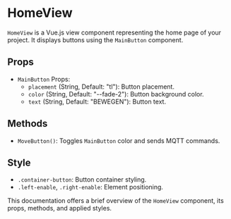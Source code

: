 # HomeView

`HomeView` is a Vue.js view component representing the home page of your project. It displays buttons using the `MainButton` component.

## Props

- `MainButton` Props:
  - `placement` (String, Default: "tl"): Button placement.
  - `color` (String, Default: "--fade-2"): Button background color.
  - `text` (String, Default: "BEWEGEN"): Button text.

## Methods

- `MoveButton()`: Toggles `MainButton` color and sends MQTT commands.

## Style

- `.container-button`: Button container styling.
- `.left-enable`, `.right-enable`: Element positioning.

This documentation offers a brief overview of the `HomeView` component, its props, methods, and applied styles.